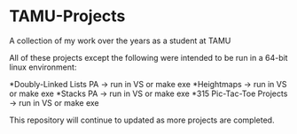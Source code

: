 # TAMU-Projects
A collection of my work over the years as a student at TAMU

All of these projects except the following were intended to be run in a 64-bit linux environment:

*Doubly-Linked Lists PA -> run in VS or make exe
*Heightmaps -> run in VS or make exe
*Stacks PA -> run in VS or make exe
*315 Pic-Tac-Toe Projects -> run in VS or make exe

This repository will continue to updated as more projects are completed.
